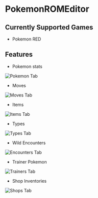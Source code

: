 # PokemonROMEditor

## Currently Supported Games
* Pokemon RED

## Features
* Pokemon stats  
  
![Pokemon Tab](https://github.com/jakefordyce/PokemonROMEditor/blob/master/images/PokemonTab.PNG)
  
* Moves

![Moves Tab](https://github.com/jakefordyce/PokemonROMEditor/blob/master/images/MovesTab.PNG)

* Items

![Items Tab](https://github.com/jakefordyce/PokemonROMEditor/blob/master/images/ItemsTab.PNG)

* Types

![Types Tab](https://github.com/jakefordyce/PokemonROMEditor/blob/master/images/TypesTab.PNG)

* Wild Encounters

![Encounters Tab](https://github.com/jakefordyce/PokemonROMEditor/blob/master/images/EncountersTab.PNG)

* Trainer Pokemon

![Trainers Tab](https://github.com/jakefordyce/PokemonROMEditor/blob/master/images/TrainersTab.PNG)

* Shop Inventories

![Shops Tab](https://github.com/jakefordyce/PokemonROMEditor/blob/master/images/ShopsTab.PNG)
